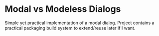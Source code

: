 # Modal vs Modeless Dialogs

Simple yet practical implementation of a modal dialog. Project contains a practical packaging build
system to extend/reuse later if I want.

